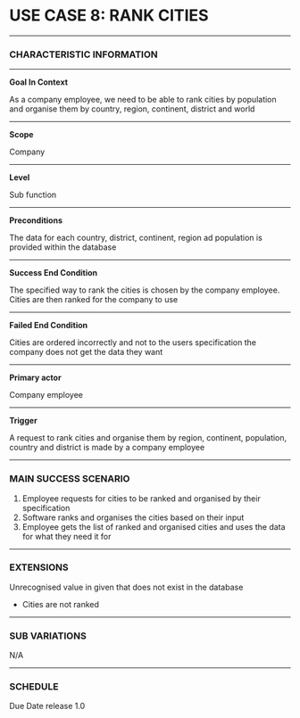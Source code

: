 # USE CASE 8: RANK CITIES

---

### CHARACTERISTIC INFORMATION

---

**Goal In Context**

As a company employee, we need to be able to rank cities by population and organise them by country, region, continent, district and world

---

**Scope**

Company

---

**Level**

Sub function

---
**Preconditions**

The data for each country, district, continent, region ad population is provided within the database 

---

**Success End Condition**

The specified way to rank the cities is chosen by the company employee. Cities are then ranked for the company to use


---

**Failed End Condition**

Cities are ordered incorrectly and not to the users specification the company does not get the data they want

---

**Primary actor**

Company employee

---

**Trigger**

A request to rank cities and organise them by region, continent, population, country and district is made by a company employee

---

### MAIN SUCCESS SCENARIO
1. Employee requests for cities to be ranked and organised by their specification
2. Software ranks and organises the cities based on their input
3. Employee gets the list of ranked and organised cities and uses the data for what they need it for

---

### EXTENSIONS

Unrecognised value in given that does not exist in the database
 - Cities are not ranked

---

### SUB VARIATIONS

N/A

---
### SCHEDULE

Due Date release 1.0